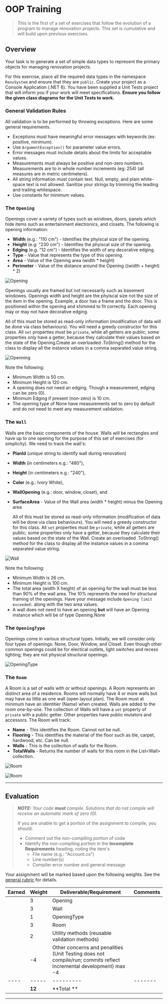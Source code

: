 # OOP Training

> This is the first of a set of exercises that follow the evolution of a program to manage renovation projects. This set is cumulative and will build upon previous exercises.

## Overview

Your task is to generate a set of simple data types to represent the primary objects for managing renovation projects.

For this exercise, place all the required data types in the namespace `RenoSystem` and ensure that they are `public`. Create your project as a Console Application (.NET 6). You have been supplied a Unit Tests project that will inform you if your work will meet specifications. **Ensure you follow the given class diagrams for the Unit Tests to work.**

### General Validation Rules

All validation is to be performed by throwing exceptions. Here are some general requirements.

- Exceptions must have meaningful error messages with keywords (ex: positive, minimum).
- Use `ArgumentException()` for parameter value errors.
- Error messages must include details about the limits for acceptable values.
- Measurements must always be positive and non-zero numbers. Measurements are to in whole number increments (eg: 254) (all measures are in metric centimeters).
- All string information must contain text. Null, empty, and plain white-space text is not allowed. Sanitize your strings by trimming the leading and trailing whitespace.
- Use constants for minimum values.

### The `Opening`

Openings cover a variety of types such as windows, doors, panels which hide items such as entertainment electronics, and closets. The following is opening information:

- **Width** (e.g.: "110 cm") - Identifies the phyiscal size of the opening.
- **Height** (e.g: "230 cm") - Identifies the phyiscal size of the opening.
- **Edging** (e.g. "12 cm") - Identifies the width of any decorative edging.
- **Type** - Value that represents the type of this opening.
- **Area** - Value of the Opening area (width * height)
- **Perimeter** - Value of the distance around the Opening ((width + height) * 2)

![Opening](./Opening.png)

Openings usually are framed but not necessarily such as basement windowes. Openings width and height are the phyiscal size not the size of the item in the opening. Example, a door has a frame and the door. This is positioned within the opening and shimmed to fit correctly. Each opening may or may not have decorative edging. 

All of this must be stored as read-only information (modification of data will be done via class behaviours). You will need a greedy constructor for this class. All `set` properties must be `private`, while all getters are public; some properties only have a getter, because they calculate their values based on the state of the Opening.Create an overloaded .ToString() method for the class to display all the instance values in a comma separated value string.

![Openning](./Opening-ClassDiagram.png)

Note the following:

- Minimum Width is 50 cm. 
- Minimum Height is 120 cm.
- A opening does not need an edging. Though a measurement, edging can be zero (0).
- Minimum Edging if present (non-zero) is 10 cm.
- The opening type of None have measurements set to zero by default and do not need to meet any measurement validation.
  
### The `Wall`

Walls are the basic components of the house. Walls will be rectangles and have up to one opening for the purpose of this set of exercises (for simplicity). We need to track the wall's:

- **PlanId** (unique string to identify wall during renovation)
- **Width** (in centimeters e.g.: "480"), 
- **Height** (in centimeters e.g.: "240"), 
- **Color** (e.g.: Ivory White),  
- **WallOpening** (e.g.: door, window, closet), and 
- **SurfaceArea** - Value of the Wall area (width * height) minus the Opening area 
  
  All of this must be stored as read-only information (modification of data will be done via class behaviours). You will need a greedy constructor for this class. All `set` properties must be `private`, while all getters are public; some properties only have a getter, because they calculate their values based on the state of the Wall. Create an overloaded .ToString() method for the class to display all the instance values in a comma separated value string.

![Wall](./Wall-ClassDiagram.png)

Note the following:

- Minimum Width is 26 cm. 
- Minimum Height is 100 cm.
- The total area (width X height) of an opening for the wall must be less than 90% of the wall area. The 10% represents the need for structural framing of the openings. Have your message include `Opening limit exceeded:` along with the two area values.
- A wall does not need to have an opening **but** will have an Opening instance which will be of type Opening.None

### The `OpeningType`

Openings come in various structural types. Initially, we will consider only four types of openings: None, Door, Window, and Closet. Even though other common openings could be for electical outlets, light switches and recess lighting; they are not physical structural openings.

![OpeningType](./OpeningType-ClassDiagram.png)


### The `Room`

A Room is a set of walls with or without openings. A Room represents an distinct area of a residence. Rooms will normally have 4 or more walls but may have as little as one wall (open layout plan). The Room must at minimum have an identitier (Name) when created. Walls are added to the room one-by-one. The collection of Walls will have a `set` property of `private` with a public getter. Other properties have public mutators and accessors. The Room will track:

- **Name** - This identifies the Room. Cannot not be null.
- **Flooring** - This identifies the material of the floor such as tile, carpet, hardwood, etc. Can be null.
- **Walls** - This is the collection of walls for the Room.
- **TotalWalls** - Returns the number of walls for this room in the List&lt;Wall&gt; collection.

![Room](./Room-ClassDiagram.png)

![Room](./Room-Bedroom.png)

----

## Evaluation

> ***NOTE:** Your code **must** compile. Solutions that do not compile will receive an automatic mark of zero (0).*
> 
> If you are unable to get a portion of the assignment to compile, you should:
> - Comment out the non-compiling portion of code
> - Identify the non-compiling portion in the **Incomplete Requirements** heading, noting the item's
>   - File name (e.g.: "Account.cs")
>   - Line number(s)
>   - Compiler error number and general message

Your assignment will be marked based upon the following weights. See the [general rubric](../../ReadMe.md#generalized-marking-rubric) for details.

| Earned | Weight | Deliverable/Requirement | Comments |
| ---- | ----- | --------- | ------- |
|  | 3 | Opening |   |
|  | 3 | Wall |  |
|  | 1 | OpeningType |   |
|  | 3 | Room |   |
|  | 2 | Utility methods (reusable validation methods) |   |
|  | -4 | Other concerns and penalities (Unit Testing does not compile/run; commits reflect incremental development) max -4 |   |
| ---- | ----- | --------- | ------- |
|  | **12** | **Total ** |    |

----


